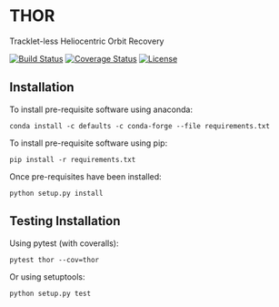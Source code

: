 # THOR
Tracklet-less Heliocentric Orbit Recovery

[![Build Status](https://www.travis-ci.com/moeyensj/RaSCaLS.svg?token=sWjpnqPgpHyuq3j7qPuj&branch=master)](https://www.travis-ci.com/moeyensj/RaSCaLS)
[![Coverage Status](https://coveralls.io/repos/github/moeyensj/thor/badge.svg?t=Eu0phN)](https://coveralls.io/github/moeyensj/thor)
[![License](https://img.shields.io/badge/License-BSD%203--Clause-blue.svg)](https://opensource.org/licenses/BSD-3-Clause)

## Installation
To install pre-requisite software using anaconda: 

```conda install -c defaults -c conda-forge --file requirements.txt```

To install pre-requisite software using pip:

```pip install -r requirements.txt```

Once pre-requisites have been installed:

```python setup.py install```

## Testing Installation

Using pytest (with coveralls):

```pytest thor --cov=thor```

Or using setuptools:

```python setup.py test```
